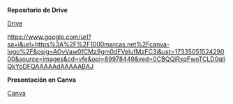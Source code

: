 **Repositorio de Drive** </p>
[Drive](https://drive.google.com/drive/u/0/folders/1-83A6KA4iAWpChV25BayLei4rN7RB-2i) </p>
https://www.google.com/url?sa=i&url=https%3A%2F%2F1000marcas.net%2Fcanva-logo%2F&psig=AOvVaw0fCMz9gm0dFVelufMzFC3i&ust=1733505152429000&source=images&cd=vfe&opi=89978449&ved=0CBQQjRxqFwoTCLD0qIiQkYoDFQAAAAAdAAAAABAJ

**Presentación en Canva**</p>
[Canva](https://www.canva.com/design/DAGYYAslmwk/j55qi5WdUKxTPGSACXnWNA/edit?utm_content=DAGYYAslmwk&utm_campaign=designshare&utm_medium=link2&utm_source=sharebutton)</p>
